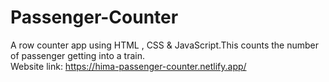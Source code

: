 # Passenger-Counter
A row counter app using HTML , CSS  &amp;  JavaScript.This counts the number of passenger getting into a train.
<br>Website link: https://hima-passenger-counter.netlify.app/

